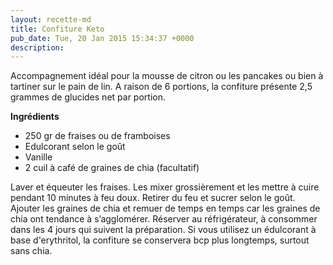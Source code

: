 ```yaml
---
layout: recette-md
title: Confiture Keto
pub_date: Tue, 20 Jan 2015 15:34:37 +0000
description: 
---
```

Accompagnement idéal pour la mousse de citron ou les pancakes ou bien à tartiner sur le pain de lin. A raison de 6 portions, la confiture présente 2,5 grammes de glucides net par portion.

<strong>Ingrédients</strong>
<ul>
	<li>250 gr de fraises ou de framboises</li>
	<li>Edulcorant selon le goût </li>
	<li>Vanille</li>
	<li>2 cuil à café de graines de chia (facultatif)</li>
</ul>
Laver et équeuter les fraises. Les mixer grossièrement et les mettre à cuire pendant 10 minutes à feu doux. Retirer du feu et sucrer selon le goût. Ajouter les graines de chia et remuer de temps en temps car les graines de chia ont tendance à s’agglomérer. Réserver au réfrigérateur, à consommer dans les 4 jours qui suivent la préparation. Si vous utilisez un édulcorant à base d'erythritol, la confiture se conservera bcp plus longtemps, surtout sans chia. 
